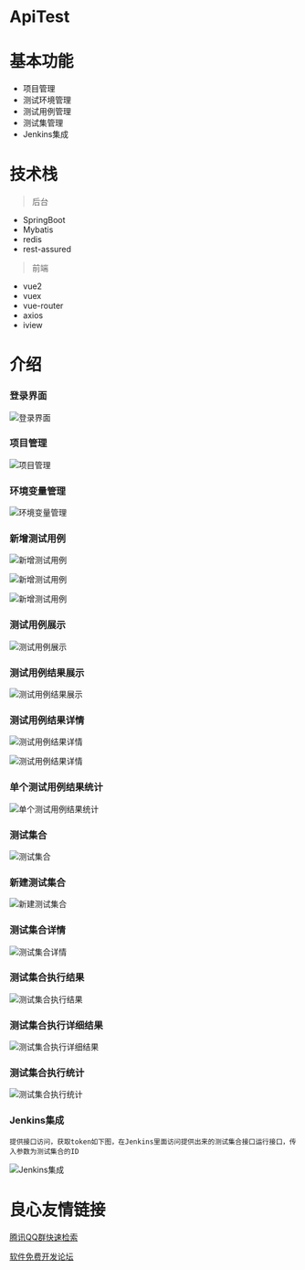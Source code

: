 # ApiTest

# 基本功能 
* 项目管理
* 测试环境管理
* 测试用例管理
* 测试集管理
* Jenkins集成

# 技术栈

  >  后台

   * SpringBoot
   * Mybatis
   * redis
   * rest-assured
  
> 前端
   
   * vue2
   * vuex
   * vue-router
   * axios
   * iview

# 介绍

### 登录界面

![登录界面](http://upload-images.jianshu.io/upload_images/4601360-b681cb7dcc99f5dc.png!large?imageMogr2/auto-orient/strip%7CimageView2/2/w/1240)

### 项目管理

![项目管理](http://upload-images.jianshu.io/upload_images/4601360-43d5046a6492f299.png!large?imageMogr2/auto-orient/strip%7CimageView2/2/w/1240)

### 环境变量管理

![环境变量管理](http://upload-images.jianshu.io/upload_images/4601360-f7c6d01ae5c99796.png!large?imageMogr2/auto-orient/strip%7CimageView2/2/w/1240)

### 新增测试用例

![新增测试用例](http://upload-images.jianshu.io/upload_images/4601360-e500b4da379d99d0.png!large?imageMogr2/auto-orient/strip%7CimageView2/2/w/1240)

![新增测试用例](http://upload-images.jianshu.io/upload_images/4601360-3f5a560fb04bce7d.png!large?imageMogr2/auto-orient/strip%7CimageView2/2/w/1240)

![新增测试用例](http://upload-images.jianshu.io/upload_images/4601360-0b372a39e90c6db4.png!large?imageMogr2/auto-orient/strip%7CimageView2/2/w/1240)

### 测试用例展示

![测试用例展示](http://upload-images.jianshu.io/upload_images/4601360-c5f64aafefdb7022.png!large?imageMogr2/auto-orient/strip%7CimageView2/2/w/1240)

### 测试用例结果展示

![测试用例结果展示](http://upload-images.jianshu.io/upload_images/4601360-f5cdf0fec9afb2d5.png!large?imageMogr2/auto-orient/strip%7CimageView2/2/w/1240)

### 测试用例结果详情

![测试用例结果详情](http://upload-images.jianshu.io/upload_images/4601360-c8dd45677548659e.png!large?imageMogr2/auto-orient/strip%7CimageView2/2/w/1240)

![测试用例结果详情](http://upload-images.jianshu.io/upload_images/4601360-d860ca922796d17c.png!large?imageMogr2/auto-orient/strip%7CimageView2/2/w/1240)

### 单个测试用例结果统计

![单个测试用例结果统计](http://upload-images.jianshu.io/upload_images/4601360-50870340e1a4f062.png!large?imageMogr2/auto-orient/strip%7CimageView2/2/w/1240)

### 测试集合

![测试集合](http://upload-images.jianshu.io/upload_images/4601360-370f828d0b589b04.png!large?imageMogr2/auto-orient/strip%7CimageView2/2/w/1240)

### 新建测试集合

![新建测试集合](http://upload-images.jianshu.io/upload_images/4601360-53bfe9a31ace5e85.png!large?imageMogr2/auto-orient/strip%7CimageView2/2/w/1240)

### 测试集合详情

![测试集合详情](http://upload-images.jianshu.io/upload_images/4601360-1d9a5d1e8fb4cdc1.png!large?imageMogr2/auto-orient/strip%7CimageView2/2/w/1240)

### 测试集合执行结果

![测试集合执行结果](http://upload-images.jianshu.io/upload_images/4601360-8719081e4680a1dd.png!large?imageMogr2/auto-orient/strip%7CimageView2/2/w/1240)

### 测试集合执行详细结果

![测试集合执行详细结果](http://upload-images.jianshu.io/upload_images/4601360-4cd87d6adfc99bae.png!large?imageMogr2/auto-orient/strip%7CimageView2/2/w/1240)

### 测试集合执行统计

![测试集合执行统计](http://upload-images.jianshu.io/upload_images/4601360-b58b349a04498a59.png!large?imageMogr2/auto-orient/strip%7CimageView2/2/w/1240)

### Jenkins集成
    提供接口访问，获取token如下图，在Jenkins里面访问提供出来的测试集合接口运行接口，传入参数为测试集合的ID

![Jenkins集成](http://upload-images.jianshu.io/upload_images/4601360-7cace113753ce8ed.png!large?imageMogr2/auto-orient/strip%7CimageView2/2/w/1240)

 # 良心友情链接

[腾讯QQ群快速检索](http://u.720life.cn/s/8cf73f7c)

[软件免费开发论坛](http://u.720life.cn/s/bbb01dc0)